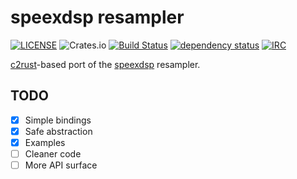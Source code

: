 # speexdsp resampler

[![LICENSE](https://img.shields.io/badge/license-BSD3-blue.svg)](LICENSE.BSD-3)
![Crates.io](https://img.shields.io/crates/v/speexdsp-resampler)
[![Build Status](https://travis-ci.org/rust-av/speexdsp-rs.svg?branch=master)](https://travis-ci.org/rust-av/speexdsp-rs)
[![dependency status](https://deps.rs/repo/github/rust-av/speexdsp-rs/status.svg)](https://deps.rs/repo/github/rust-av/speexdsp-rs)
[![IRC](https://img.shields.io/badge/irc-%23rust--av-blue.svg)](http://webchat.freenode.net?channels=%23rust-av&uio=d4)

[c2rust](https://github.com/immunant/c2rust)-based port of the [speexdsp](https://github.com/xiph/speexdsp) resampler.

## TODO
- [x] Simple bindings
- [x] Safe abstraction
- [x] Examples
- [ ] Cleaner code
- [ ] More API surface
